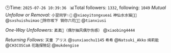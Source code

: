 🕒Time: `2025-07-26 10:39:36 `
📊Total followers: `1332`, following: `1049`
*Mutual Unfollow or Removal:*
`小翌同学✨🎊` @`xiaoyitongxueai`
`神仙水水猫🍕🧊` @`sxshuishuimao`
`🍥除你坂下 销你六花🏳️‍⚧️` @`tianxiusi`

*One-Way Unfollowers:*
`紊紊🍥（偶尔抽风偶尔伤感）` @`xiaobing4444`

*Returning Follows:*
`天童 アリス` @`sunxiaochu1145`
`希希` @`Natsuki_Akko`
`绮莉能` @`CH3COSCoA`
`花路探險記` @`mukdengise`
